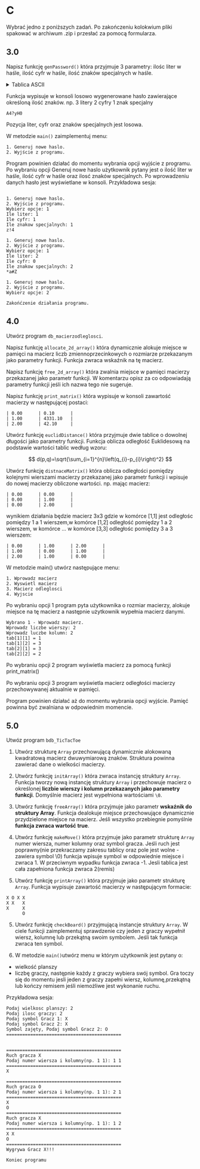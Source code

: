# C

Wybrać jedno z poniższych zadań.
Po zakończeniu kolokwium pliki spakować w archiwum .zip i przesłać za pomocą formularza.

## 3.0

Napisz funkcję `genPassword()` która przyjmuje 3 parametry: ilośc liter w haśle, ilość cyfr w haśle, ilość znaków specjalnych w haśle.

<details>
<summary>
Tablica ASCII
</summary>
ASCII code 33 = ! <br>
ASCII code 34 = " <br>
ASCII code 35 = # <br>
ASCII code 36 = $ <br>
ASCII code 37 = % <br>
ASCII code 38 = & <br>
ASCII code 39 = ' <br>
ASCII code 40 = ( <br>
ASCII code 41 = ) <br>
ASCII code 42 = * <br>
ASCII code 43 = + <br>
ASCII code 44 = , <br>
ASCII code 45 = - <br>
ASCII code 46 = . <br>
ASCII code 47 = / <br>
ASCII code 48 = 0 <br>
ASCII code 49 = 1 <br>
ASCII code 50 = 2 <br>
ASCII code 51 = 3 <br>
ASCII code 52 = 4 <br>
ASCII code 53 = 5 <br>
ASCII code 54 = 6 <br>
ASCII code 55 = 7 <br>
ASCII code 56 = 8 <br>
ASCII code 57 = 9 <br>
ASCII code 58 = : <br>
ASCII code 59 = ; <br>
ASCII code 60 = < <br>
ASCII code 61 = = <br>
ASCII code 62 = > <br>
ASCII code 63 = ? <br>
ASCII code 64 = @ <br>
ASCII code 65 = A <br>
ASCII code 66 = B <br>
ASCII code 67 = C <br>
ASCII code 68 = D <br>
ASCII code 69 = E <br>
ASCII code 70 = F <br>
ASCII code 71 = G <br>
ASCII code 72 = H <br>
ASCII code 73 = I <br>
ASCII code 74 = J <br>
ASCII code 75 = K <br>
ASCII code 76 = L <br>
ASCII code 77 = M <br>
ASCII code 78 = N <br>
ASCII code 79 = O <br>
ASCII code 80 = P <br>
ASCII code 81 = Q <br>
ASCII code 82 = R <br>
ASCII code 83 = S <br>
ASCII code 84 = T <br>
ASCII code 85 = U <br>
ASCII code 86 = V <br>
ASCII code 87 = W <br>
ASCII code 88 = X <br>
ASCII code 89 = Y <br>
ASCII code 90 = Z <br>
ASCII code 91 = [ <br>
ASCII code 92 = \ <br>
ASCII code 93 = ] <br>
ASCII code 94 = ^ <br>
ASCII code 95 = _ <br>
ASCII code 96 = ` <br>
ASCII code 97 = a <br>
ASCII code 98 = b <br>
ASCII code 99 = c <br>
ASCII code 100 = d <br>
ASCII code 101 = e <br>
ASCII code 102 = f <br>
ASCII code 103 = g <br>
ASCII code 104 = h <br>
ASCII code 105 = i <br>
ASCII code 106 = j <br>
ASCII code 107 = k <br>
ASCII code 108 = l <br>
ASCII code 109 = m <br>
ASCII code 110 = n <br>
ASCII code 111 = o <br>
ASCII code 112 = p <br>
ASCII code 113 = q <br>
ASCII code 114 = r <br>
ASCII code 115 = s <br>
ASCII code 116 = t <br>
ASCII code 117 = u <br>
ASCII code 118 = v <br>
ASCII code 119 = w <br>
ASCII code 120 = x <br>
ASCII code 121 = y <br>
ASCII code 122 = z <br>
ASCII code 123 = { <br>
ASCII code 124 = | <br>
ASCII code 125 = } <br>
ASCII code 126 = ~ <br>
</details>

Funkcja wypisuje w konsoli losowo wygenerowane hasło zawierające określoną ilość znaków. np. 3 litery 2 cyfry 1 znak specjalny
```
A4?yH0
```
Pozycja liter, cyfr oraz znaków specjalnych jest losowa.

W metodzie `main()` zaimplementuj menu:
```
1. Generuj nowe haslo.
2. Wyjście z programu.
```
Program powinien działać do momentu wybrania opcji wyjście z programu.
Po wybraniu opcji Generuj nowe haslo użytkownik pytany jest o ilość liter w haśle, ilość cyfr w haśle oraz ilosć znaków specjalnych. Po wprowadzeniu danych hasło jest wyświetlane w konsoli. Przykładowa sesja:

```

1. Generuj nowe haslo.
2. Wyjście z programu.
Wybierz opcje: 1
Ile liter: 1
Ile cyfr: 1
Ile znakow specjalnych: 1
z!4

1. Generuj nowe haslo.
2. Wyjście z programu.
Wybierz opcje: 1
Ile liter: 2
Ile cyfr: 0
Ile znakow specjalnych: 2
*a#Z

1. Generuj nowe haslo.
2. Wyjście z programu.
Wybierz opcje: 2

Zakońćzenie działania programu.
```

## 4.0
Utwórz program `db_macierzodleglosci`.

Napisz funkcję `allocate_2d_array()` która dynamicznie alokuje miejsce w pamięci na macierz liczb zmiennoprzecinkowych o rozmiarze przekazanym jako parametry funkcji. Funkcja zwraca wskaźnik na tę macierz.

Napisz funkcję `free_2d_array()` która zwalnia miejsce w pamięci macierzy przekazanej jako parametr funkcji.
W komentarzu opisz za co odpowiadają parametry funkcji jeśli ich nazwa tego nie sugeruje.

Napisz funkcję `print_matrix()` która wypisuje w konsoli zawartość macierzy w następującej postaci:

```terminal
| 0.00      | 0.10      |
| 1.00      | 4331.10   |
| 2.00      | 42.10     |
```

Utwórz funkcję `euclidDistance()` która przyjmuje dwie tablice o dowolnej długości jako parametry funkcji. Funkcja oblicza odległość Euklidesową na podstawie wartości tablic według wzoru:

$$
d(p,q)=\sqrt{\sum_{i=1}^{n}\left(q_{i}-p_{i}\right)^2} 
$$

Utwórz funkcję `distnaceMatrix()` która oblicza odległości pomiędzy kolejnymi wierszami macierzy przekazanej jako parametr funkcji i wpisuje do nowej macierzy obliczone wartości. np. mając macierz:

```
| 0.00      | 0.00      |
| 0.00      | 1.00      |
| 0.00      | 2.00      |
```

wynikiem działania będzie macierz 3x3 gdzie w komórce [1,1] jest odległośc pomiędzy 1 a 1 wierszem,w komórce [1,2] odległość pomiędzy 1 a 2 wierszem, w komórce ...
w komórce [3,3] odległośc pomiędzy 3 a 3 wierszem:

```
| 0.00      | 1.00      | 2.00      |
| 1.00      | 0.00      | 1.00      |
| 2.00      | 1.00      | 0.00      |
```

W metodzie main() utwórz następujące menu:

```
1. Wprowadz macierz
2. Wyswietl macierz
3. Macierz odleglosci
4. Wyjscie
```

Po wybraniu opcji 1 program pyta użytkownika o rozmiar macierzy, alokuje miejsce na tę macierz a następnie użytkownik wypełnia macierz danymi.

```
Wybrano 1 - Wprowadz macierz.
Wprowadz liczbe wierszy: 2
Wprowadz luczbe kolumn: 2
tab[1][1] = 1
tab[1][2] = 3
tab[2][1] = 3
tab[2][2] = 2
```

Po wybraniu opcji 2 program wyświetla macierz za pomocą funkcji print_matrix()

Po wybraniu opcji 3 program wyświetla macierz odległości macierzy przechowywanej aktualnie w pamięci.

Program powinien działać aż do momentu wybrania opcji wyjście. Pamięć powinna być zwalniana w odpowiednim momencie.

## 5.0

Utwóz program `bdb_TicTacToe`

1. Utwórz strukturę `Array` przechowującą dynamicznie alokowaną kwadratową macierz dwuwymiarową znaków. Struktura powinna zawierać dane o wielkości macierzy.

2. Utwórz funkcję `initArray()` która zwraca instancję struktury `Array`. Funkcja tworzy nową instancję struktury `Array` i przechowuje macierz o określonej **liczbie wierszy i kolumn przekazanych jako parametry funkcji**. Domyślnie macierz jest wypełniona wartościami `\0`.

3. Utwórz funkcję `freeArray()` która przyjmuje jako parametr **wskaźnik do struktury Array**. Funkcja dealokuje miejsce przechowujące dynamicznie przydzielone miejsce na macierz. Jeśli wszystko przebiegnie pomyślnie **funkcja zwraca wartość true**.

4. Utwórz funkcję `makeMove()` która przyjmuje jako parametr strukturę `Array` numer wiersza, numer kolumny oraz symbol gracza. Jeśli ruch jest poprawny(nie przekraczamy zakresu tablicy oraz pole jest wolne - zawiera symbol \0) funkcja wpisuje symbol w odpowiednie miejsce i zwraca 1. W przeciwnym wypadku funkcja zwraca -1. Jesli tablica jest cała zapełniona funkcja zwraca 2(remis)

5. Utwórz funkcję `printArray()` która przyjmuje jako parametr strukturę `Array`.
Funkcja wypisuje zawartość macierzy w następującym formacie:

```terminal
X O X X
X X   X
X     X
      O
```

5. Utwórz funkcję `checkBoard()` przyjmującą instancje struktury `Array`. W ciele funkcji zaimplementuj sprawdzenie czy jeden z graczy wypełnił wiersz, kolumnę lub przekątną swoim symbolem. Jeśli tak funkcja zwraca ten symbol.

6. W metodzie `main()`utwórz menu w którym użytkownik jest pytany o:
- wielkość planszy
- liczbę graczy, następnie każdy z graczy wybiera swój symbol.
Gra toczy się do momentu jesli jeden z graczy zapełni wiersz, kolumnę,przekątną lub kończy remisem jeśli niemożliwe jest wykonanie ruchu.

Przykładowa sesja:
```
Podaj wielkosc planszy: 2
Podaj ilosc graczy: 2
Podaj symbol Gracz 1: X
Podaj symbol Gracz 2: X
Symbol zajęty, Podaj symbol Gracz 2: O
===========================================
   
   
===========================================
Ruch gracza X
Podaj numer wiersza i kolumny(np. 1 1): 1 1
===========================================
X  
   
===========================================
Ruch gracza O
Podaj numer wiersza i kolumny(np. 1 1): 2 1
===========================================
X  
O  
===========================================
Ruch gracza X
Podaj numer wiersza i kolumny(np. 1 1): 1 2
===========================================
X X 
O  
===========================================
Wygrywa Gracz X!!!

Koniec programu
```
